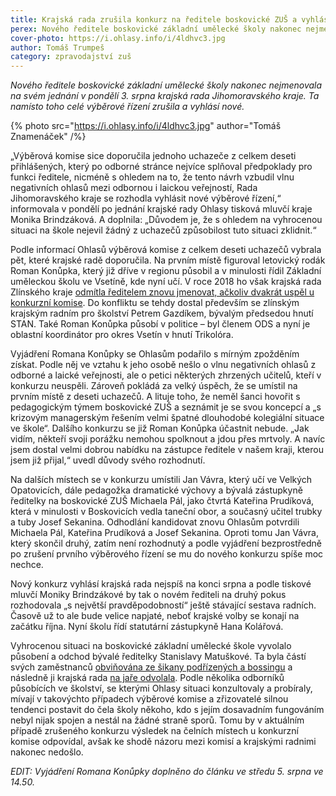 ```yaml
---
title: Krajská rada zrušila konkurz na ředitele boskovické ZUŠ a vyhlásí nový
perex: Nového ředitele boskovické základní umělecké školy nakonec nejmenovala krajská rada Jihomoravského kraje. Ta namísto toho celé výběrové řízení zrušila a vyhlásí nové.
cover-photo: https://i.ohlasy.info/i/4ldhvc3.jpg
author: Tomáš Trumpeš
category: zpravodajství zuš
---
```


*Nového ředitele boskovické základní umělecké školy nakonec nejmenovala na svém jednání v pondělí 3. srpna krajská rada Jihomoravského kraje. Ta namísto toho celé výběrové řízení zrušila a vyhlásí nové.*

{% photo src="https://i.ohlasy.info/i/4ldhvc3.jpg" author="Tomáš Znamenáček" /%}

„Výběrová komise sice doporučila jednoho uchazeče z celkem deseti přihlášených, který po odborné stránce nejvíce splňoval předpoklady pro funkci ředitele, nicméně s ohledem na to, že tento návrh vzbudil vlnu negativních ohlasů mezi odbornou i laickou veřejností, Rada Jihomoravského kraje se rozhodla vyhlásit nové výběrové řízení,“ informovala v pondělí po jednání krajské rady Ohlasy tisková mluvčí kraje Monika Brindzáková. A doplnila: „Důvodem je, že s ohledem na vyhrocenou situaci na škole nejevil žádný z uchazečů způsobilost tuto situaci zklidnit.“

Podle informací Ohlasů výběrová komise z celkem deseti uchazečů vybrala pět, které krajské radě doporučila. Na prvním místě figuroval letovický rodák Roman Konůpka, který již dříve v regionu působil a v minulosti řídil Základní uměleckou školu ve Vsetíně, kde nyní učí. V roce 2018 ho však krajská rada Zlínského kraje [odmítla ředitelem znovu jmenovat, ačkoliv dvakrát uspěl u konkurzní komise](https://www.idnes.cz/zlin/zpravy/reditel-zakladni-umelecka-skola-zus-vsetin-konkurz-konupek-gazdik-cunek.A180910_426138_zlin-zpravy_ras). Do konfliktu se tehdy dostal především se zlínským krajským radním pro školství Petrem Gazdíkem, bývalým předsedou hnutí STAN. Také Roman Konůpka působí v politice – byl členem ODS a nyní je oblastní koordinátor pro okres Vsetín v hnutí Trikolóra.

Vyjádření Romana Konůpky se Ohlasům podařilo s mírným zpožděním získat. Podle něj ve vztahu k jeho osobě nešlo o vlnu negativních ohlasů z odborné a laické veřejnosti, ale o petici některých zhrzených učitelů, kteří v konkurzu neuspěli. Zároveň pokládá za velký úspěch, že se umístil na prvním místě z deseti uchazečů. A lituje toho, že neměl šanci hovořit s pedagogickým týmem boskovické ZUŠ a seznámit je se svou koncepcí a „s krizovým managerským řešením velmi špatné dlouhodobé kolegiální situace ve škole“. Dalšího konkurzu se již Roman Konůpka účastnit nebude. „Jak vidím, někteří svoji porážku nemohou spolknout a jdou přes mrtvoly. A navíc jsem dostal velmi dobrou nabídku na zástupce ředitele v našem kraji, kterou jsem již přijal,“ uvedl důvody svého rozhodnutí.

Na dalších místech se v konkurzu umístili Jan Vávra, který učí ve Velkých Opatovicích, dále pedagožka dramatické výchovy a bývalá zástupkyně ředitelky na boskovické ZUŠ Michaela Pál, jako čtvrtá Kateřina Prudíková, která v minulosti v Boskovicích vedla taneční obor, a současný učitel trubky a tuby Josef Sekanina. Odhodlání kandidovat znovu Ohlasům potvrdili Michaela Pál, Kateřina Prudíková a Josef Sekanina. Oproti tomu Jan Vávra, který skončil druhý, zatím není rozhodnutý a podle vyjádření bezprostředně po zrušení prvního výběrového řízení se mu do nového konkurzu spíše moc nechce.

Nový konkurz vyhlásí krajská rada nejspíš na konci srpna a podle tiskové mluvčí Moniky Brindzákové by tak o novém řediteli na druhý pokus rozhodovala „s největší pravděpodobností“ ještě stávající sestava radních. Časově už to ale bude velice napjaté, neboť krajské volby se konají na začátku října. Nyní školu řídí statutární zástupkyně Hana Kolářová.

Vyhrocenou situaci na boskovické základní umělecké škole vyvolalo působení a odchod bývalé ředitelky Stanislavy Matuškové. Ta byla částí svých zaměstnanců [obviňována ze šikany podřízených a bossingu](https://ohlasy.info/clanky/2019/12/sikana-zus.html) a následně ji krajská rada [na jaře odvolala](https://ohlasy.info/clanky/2020/03/matuskova-odvolana.html). Podle několika odborníků působících ve školství, se kterými Ohlasy situaci konzultovaly a probíraly, mívají v takovýchto případech výběrové komise a zřizovatelé silnou tendenci postavit do čela školy někoho, kdo s jejím dosavadním fungováním nebyl nijak spojen a nestál na žádné straně sporů. Tomu by v aktuálním případě zrušeného konkurzu výsledek na čelních místech u konkurzní komise odpovídal, avšak ke shodě názoru mezi komisí a krajskými radnimi nakonec nedošlo.

*EDIT: Vyjádření Romana Konůpky doplněno do článku ve středu 5. srpna ve 14.50.*
